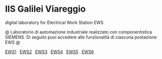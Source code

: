 # IIS Galilei Viareggio
digital laboratory for Electrical Work Station EWS

@ Laboratorio di automazione industriale realizzato con componentistica SIEMENS.
Di seguito puoi accedere alle funzionalità di ciascuna postazione EWS @

[EWS1](/docs/ews1.md) &ensp;[EWS2](/docs/ews2.md) &ensp;[EWS3](/docs/ews3.md) &ensp;[EWS4](/docs/ews4.md) &ensp;[EWS5](/docs/ews5.md) &ensp;[EWS6](/docs/ews6.md) 
